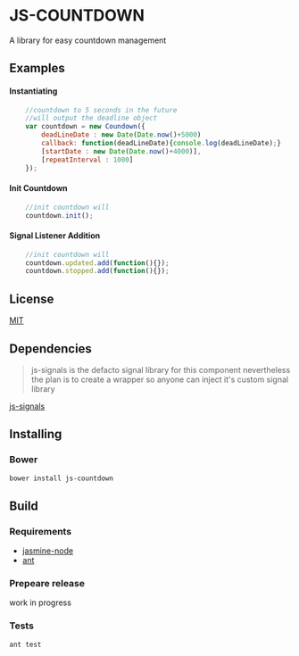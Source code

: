 # JS-COUNTDOWN

A library for easy countdown management
## Examples
#### Instantiating

```javascript
    //countdown to 5 seconds in the future
    //will output the deadline object
    var countdown = new Coundown({
        deadLineDate : new Date(Date.now()+5000)
        callback: function(deadLineDate){console.log(deadLineDate);}
        [startDate : new Date(Date.now()+4000)],
        [repeatInterval : 1000]
    });
```
#### Init Countdown

```javascript
    //init countdown will
    countdown.init();
```
#### Signal Listener Addition

```javascript
    //init countdown will
    countdown.updated.add(function(){});
    countdown.stopped.add(function(){});
```
## License

[MIT](http://opensource.org/licenses/mit-license.php)
## Dependencies

> js-signals is the defacto signal library for this component
> nevertheless the plan is to create a wrapper so
> anyone can inject it's custom signal library

[js-signals](https://github.com/millermedeiros/js-signals)
## Installing
### Bower

```bash
bower install js-countdown
```
## Build
### Requirements

+ [jasmine-node](https://github.com/mhevery/jasmine-node)
+ [ant](http://ant.apache.org)

### Prepeare release

work in progress

### Tests

```bash
ant test
```
